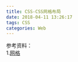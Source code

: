 ```yaml
---
title: CSS-CSS网格布局
date: 2018-04-11 13:26:17
tags: CSS
categories: Web
---
```






参考资料：	
1.[网格](https://developer.mozilla.org/zh-CN/docs/Learn/CSS/CSS_layout/Grids)
